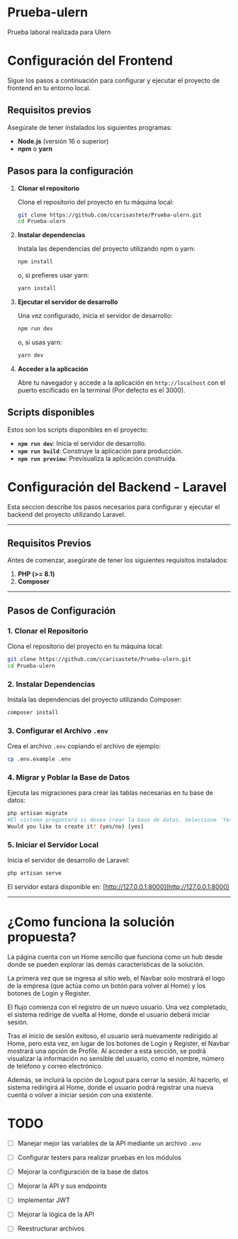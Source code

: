# Prueba-ulern
Prueba laboral realizada para Ulern

# Configuración del Frontend

Sigue los pasos a continuación para configurar y ejecutar el proyecto de frontend en tu entorno local.

## Requisitos previos

Asegúrate de tener instalados los siguientes programas:

- **Node.js** (versión 16 o superior)
- **npm** o **yarn**

## Pasos para la configuración

1. **Clonar el repositorio**

   Clona el repositorio del proyecto en tu máquina local:

   ```bash
   git clone https://github.com/ccarisastete/Prueba-ulern.git
   cd Prueba-ulern
   ```

2. **Instalar dependencias**

   Instala las dependencias del proyecto utilizando npm o yarn:

   ```bash
   npm install
   ```

   o, si prefieres usar yarn:

   ```bash
   yarn install
   ```

3. **Ejecutar el servidor de desarrollo**

   Una vez configurado, inicia el servidor de desarrollo:

   ```bash
   npm run dev
   ```

   o, si usas yarn:

   ```bash
   yarn dev
   ```

4. **Acceder a la aplicación**

   Abre tu navegador y accede a la aplicación en `http://localhost` con el puerto escificado en la terminal (Por defecto es el 3000).

## Scripts disponibles

Estos son los scripts disponibles en el proyecto:

- **`npm run dev`**: Inicia el servidor de desarrollo.
- **`npm run build`**: Construye la aplicación para producción.
- **`npm run preview`**: Previsualiza la aplicación construida.

# Configuración del Backend - Laravel

Esta seccion describe los pasos necesarios para configurar y ejecutar el backend del proyecto utilizando Laravel.

---

## Requisitos Previos

Antes de comenzar, asegúrate de tener los siguientes requisitos instalados:

1. **PHP (>= 8.1)**
2. **Composer**

---

## Pasos de Configuración

### 1. Clonar el Repositorio

Clona el repositorio del proyecto en tu máquina local:

```bash
git clone https://github.com/ccarisastete/Prueba-ulern.git
cd Prueba-ulern
```

### 2. Instalar Dependencias

Instala las dependencias del proyecto utilizando Composer:

```bash
composer install
```

### 3. Configurar el Archivo `.env`

Crea el archivo `.env` copiando el archivo de ejemplo:

```bash
cp .env.example .env
```

### 4. Migrar y Poblar la Base de Datos

Ejecuta las migraciones para crear las tablas necesarias en tu base de datos:

```bash
php artisan migrate
#El sistema preguntará si desea crear la base de datos. Seleccione 'Yes'.
Would you like to create it? (yes/no) [yes]
```

### 5. Iniciar el Servidor Local

Inicia el servidor de desarrollo de Laravel:

```bash
php artisan serve
```

El servidor estará disponible en: [http://127.0.0.1:8000](http://127.0.0.1:8000)

---

# ¿Como funciona la solución propuesta?

La página cuenta con un Home sencillo que funciona como un hub desde donde se pueden explorar las demás características de la solución.

La primera vez que se ingresa al sitio web, el Navbar solo mostrará el logo de la empresa (que actúa como un botón para volver al Home) y los botones de Login y Register.

El flujo comienza con el registro de un nuevo usuario. Una vez completado, el sistema redirige de vuelta al Home, donde el usuario deberá iniciar sesión.

Tras el inicio de sesión exitoso, el usuario será nuevamente redirigido al Home, pero esta vez, en lugar de los botones de Login y Register, el Navbar mostrará una opción de Profile. Al acceder a esta sección, se podrá visualizar la información no sensible del usuario, como el nombre, número de teléfono y correo electrónico.

Además, se incluirá la opción de Logout para cerrar la sesión. Al hacerlo, el sistema redirigirá al Home, donde el usuario podrá registrar una nueva cuenta o volver a iniciar sesión con una existente.

# TODO

- [ ] Manejar mejor las variables de la API mediante un archivo `.env`
- [ ] Configurar testers para realizar pruebas en los módulos
- [ ] Mejorar la configuración de la base de datos
- [ ] Mejorar la API y sus endpoints
- [ ] Implementar JWT
- [ ] Mejorar la lógica de la API
- [ ] Reestructurar archivos

